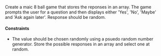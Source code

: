 Create a maic 8 ball game that stores the reponses in an array. The game prompts the user for a question and then displays either 'Yes', 'No', 'Maybe' and 'Ask again later'. Response should be random.

#### Constraints 
- The value should be chosen randomly using a psuedo random number generator. Store the possible responses in an array and select one at random.